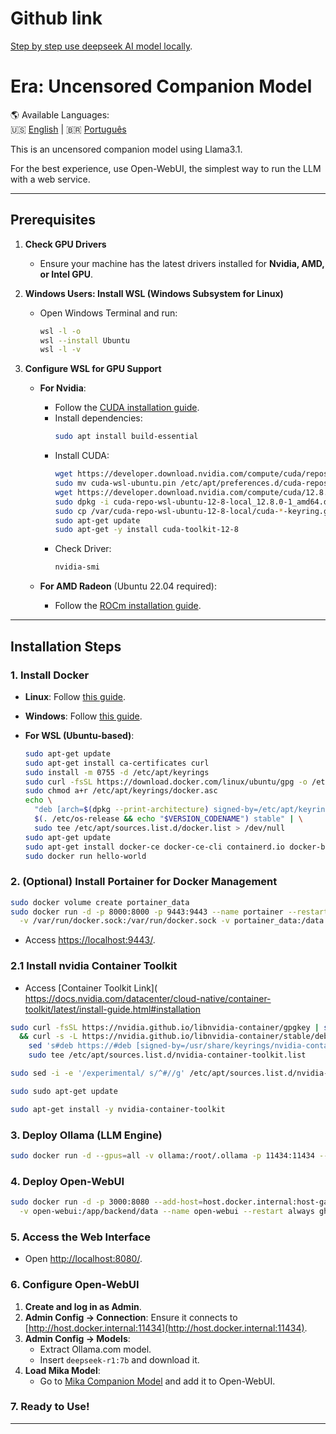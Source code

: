 # Github link

[Step by step use deepseek AI model locally](https://github.com/EngDiego/ai-local-deepseek).

# Era: Uncensored Companion Model

🌎 Available Languages:  
🇺🇸 [English](README.md) | 🇧🇷 [Português](README.pt-br.md)

This is an uncensored companion model using Llama3.1.

For the best experience, use Open-WebUI, the simplest way to run the LLM with a web service.

---

## Prerequisites

1. **Check GPU Drivers**
   - Ensure your machine has the latest drivers installed for **Nvidia, AMD, or Intel GPU**.

2. **Windows Users: Install WSL (Windows Subsystem for Linux)**
   - Open Windows Terminal and run:
     ```bash
     wsl -l -o
     wsl --install Ubuntu
     wsl -l -v
     ```

3. **Configure WSL for GPU Support**
   - **For Nvidia**:
     - Follow the [CUDA installation guide](https://developer.nvidia.com/cuda-downloads?target_os=Linux&target_arch=x86_64&Distribution=WSL-Ubuntu&target_version=2.0&target_type=deb_local).
     - Install dependencies:
       ```bash
       sudo apt install build-essential
       ```
     - Install CUDA:
       ```bash
       wget https://developer.download.nvidia.com/compute/cuda/repos/wsl-ubuntu/x86_64/cuda-wsl-ubuntu.pin
       sudo mv cuda-wsl-ubuntu.pin /etc/apt/preferences.d/cuda-repository-pin-600
       wget https://developer.download.nvidia.com/compute/cuda/12.8.0/local_installers/cuda-repo-wsl-ubuntu-12-8-local_12.8.0-1_amd64.deb
       sudo dpkg -i cuda-repo-wsl-ubuntu-12-8-local_12.8.0-1_amd64.deb
       sudo cp /var/cuda-repo-wsl-ubuntu-12-8-local/cuda-*-keyring.gpg /usr/share/keyrings/
       sudo apt-get update
       sudo apt-get -y install cuda-toolkit-12-8
       ```
     - Check Driver:
       ```bash
       nvidia-smi
       ```

   - **For AMD Radeon** (Ubuntu 22.04 required):
     - Follow the [ROCm installation guide](https://rocm.docs.amd.com/projects/radeon/en/latest/docs/install/wsl/install-radeon.html).

---

## Installation Steps

### 1. Install Docker
- **Linux**: Follow [this guide](https://docs.docker.com/engine/install/ubuntu/).
- **Windows**: Follow [this guide](https://docs.docker.com/desktop/setup/install/windows-install/).

- **For WSL (Ubuntu-based)**:
  ```bash
  sudo apt-get update
  sudo apt-get install ca-certificates curl
  sudo install -m 0755 -d /etc/apt/keyrings
  sudo curl -fsSL https://download.docker.com/linux/ubuntu/gpg -o /etc/apt/keyrings/docker.asc
  sudo chmod a+r /etc/apt/keyrings/docker.asc
  echo \
    "deb [arch=$(dpkg --print-architecture) signed-by=/etc/apt/keyrings/docker.asc] https://download.docker.com/linux/ubuntu \
    $(. /etc/os-release && echo "$VERSION_CODENAME") stable" | \
    sudo tee /etc/apt/sources.list.d/docker.list > /dev/null
  sudo apt-get update
  sudo apt-get install docker-ce docker-ce-cli containerd.io docker-buildx-plugin docker-compose-plugin
  sudo docker run hello-world
  ```

### 2. (Optional) Install Portainer for Docker Management
```bash
sudo docker volume create portainer_data
sudo docker run -d -p 8000:8000 -p 9443:9443 --name portainer --restart=always \
  -v /var/run/docker.sock:/var/run/docker.sock -v portainer_data:/data portainer/portainer-ce:2.21.5
```
- Access [https://localhost:9443/](https://localhost:9443/).

### 2.1 Install nvidia Container Toolkit

- Access [Container Toolkit Link]( https://docs.nvidia.com/datacenter/cloud-native/container-toolkit/latest/install-guide.html#installation

```bash
sudo curl -fsSL https://nvidia.github.io/libnvidia-container/gpgkey | sudo gpg --dearmor -o /usr/share/keyrings/nvidia-container-toolkit-keyring.gpg \
  && curl -s -L https://nvidia.github.io/libnvidia-container/stable/deb/nvidia-container-toolkit.list | \
    sed 's#deb https://#deb [signed-by=/usr/share/keyrings/nvidia-container-toolkit-keyring.gpg] https://#g' | \
    sudo tee /etc/apt/sources.list.d/nvidia-container-toolkit.list

sudo sed -i -e '/experimental/ s/^#//g' /etc/apt/sources.list.d/nvidia-container-toolkit.list

sudo sudo apt-get update

sudo apt-get install -y nvidia-container-toolkit
```

### 3. Deploy Ollama (LLM Engine)
```bash
sudo docker run -d --gpus=all -v ollama:/root/.ollama -p 11434:11434 --name ollama ollama/ollama
```

### 4. Deploy Open-WebUI
```bash
sudo docker run -d -p 3000:8080 --add-host=host.docker.internal:host-gateway \
  -v open-webui:/app/backend/data --name open-webui --restart always ghcr.io/open-webui/open-webui:main
```

### 5. Access the Web Interface
- Open [http://localhost:8080/](http://localhost:8080/).

### 6. Configure Open-WebUI
1. **Create and log in as Admin**.
2. **Admin Config → Connection**: Ensure it connects to [http://host.docker.internal:11434](http://host.docker.internal:11434).
3. **Admin Config → Models**:
   - Extract Ollama.com model.
   - Insert `deepseek-r1:7b` and download it.
4. **Load Mika Model**:
   - Go to [Mika Companion Model](https://openwebui.com/m/digo/mika/) and add it to Open-WebUI.

### 7. Ready to Use!

---
